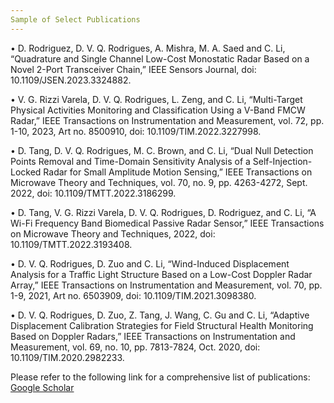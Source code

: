 ```yaml
---
Sample of Select Publications 
---
```

•	D. Rodriguez, D. V. Q. Rodrigues, A. Mishra, M. A. Saed and C. Li, “Quadrature and Single Channel Low-Cost Monostatic Radar Based on a Novel 2-Port Transceiver Chain,” IEEE Sensors Journal, doi: 10.1109/JSEN.2023.3324882.

•	V. G. Rizzi Varela, D. V. Q. Rodrigues, L. Zeng, and C. Li, “Multi-Target Physical Activities Monitoring and Classification Using a V-Band FMCW Radar,” IEEE Transactions on Instrumentation and Measurement, vol. 72, pp. 1-10, 2023, Art no. 8500910, doi: 10.1109/TIM.2022.3227998.

•	D. Tang, D. V. Q. Rodrigues, M. C. Brown, and C. Li, “Dual Null Detection Points Removal and Time-Domain Sensitivity Analysis of a Self-Injection-Locked Radar for Small Amplitude Motion Sensing,” IEEE Transactions on Microwave Theory and Techniques, vol. 70, no. 9, pp. 4263-4272, Sept. 2022, doi: 10.1109/TMTT.2022.3186299.

•	D. Tang, V. G. Rizzi Varela, D. V. Q. Rodrigues, D. Rodriguez, and C. Li, “A Wi-Fi Frequency Band Biomedical Passive Radar Sensor,” IEEE Transactions on Microwave Theory and Techniques, 2022, doi: 10.1109/TMTT.2022.3193408.

•	D. V. Q. Rodrigues, D. Zuo and C. Li, “Wind-Induced Displacement Analysis for a Traffic Light Structure Based on a Low-Cost Doppler Radar Array,” IEEE Transactions on Instrumentation and Measurement, vol. 70, pp. 1-9, 2021, Art no. 6503909, doi: 10.1109/TIM.2021.3098380.

•	D. V. Q. Rodrigues, D. Zuo, Z. Tang, J. Wang, C. Gu and C. Li, “Adaptive Displacement Calibration Strategies for Field Structural Health Monitoring Based on Doppler Radars,” IEEE Transactions on Instrumentation and Measurement, vol. 69, no. 10, pp. 7813-7824, Oct. 2020, doi: 10.1109/TIM.2020.2982233.


Please refer to the following link for a comprehensive list of publications: [Google Scholar](https://scholar.google.com/citations?user=rks__UkAAAAJ&hl=en&oi=ao)
